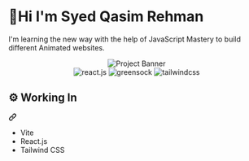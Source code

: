 <h1>👋Hi I'm Syed Qasim Rehman</h1>
<p>I'm learning the new way with the help of JavaScript Mastery to build different Animated websites.</p>

<div align="center" dir="auto">
<img src="https://private-user-images.githubusercontent.com/151519281/388959506-ab600f24-f4d9-4cef-8f1e-3fd9194afb30.png?jwt=eyJhbGciOiJIUzI1NiIsInR5cCI6IkpXVCJ9.eyJpc3MiOiJnaXRodWIuY29tIiwiYXVkIjoicmF3LmdpdGh1YnVzZXJjb250ZW50LmNvbSIsImtleSI6ImtleTUiLCJleHAiOjE3NDMzMjA0NjUsIm5iZiI6MTc0MzMyMDE2NSwicGF0aCI6Ii8xNTE1MTkyODEvMzg4OTU5NTA2LWFiNjAwZjI0LWY0ZDktNGNlZi04ZjFlLTNmZDkxOTRhZmIzMC5wbmc_WC1BbXotQWxnb3JpdGhtPUFXUzQtSE1BQy1TSEEyNTYmWC1BbXotQ3JlZGVudGlhbD1BS0lBVkNPRFlMU0E1M1BRSzRaQSUyRjIwMjUwMzMwJTJGdXMtZWFzdC0xJTJGczMlMkZhd3M0X3JlcXVlc3QmWC1BbXotRGF0ZT0yMDI1MDMzMFQwNzM2MDVaJlgtQW16LUV4cGlyZXM9MzAwJlgtQW16LVNpZ25hdHVyZT1kNzhiMTk0OTZhN2EwNTQ4MzYzNDBjMGIxOTY2YmFkMDc0Y2M4YTE5NjVkMTZjMzIyYmRiZTE2NTk1M2UwYTMxJlgtQW16LVNpZ25lZEhlYWRlcnM9aG9zdCJ9.lQC_j3WQ4zbicrfvzHBGrdsOuwAyg0NnDC4GZkUYg2Q" alt="Project Banner" secured-asset-link="" style="max-width: 100%;">
  <br>
<div dir="auto">
    <img src="https://camo.githubusercontent.com/04b550bbd4f85cc6ac53aaf7ec71164d33792da75e07d0d566a43aa74f7d7977/68747470733a2f2f696d672e736869656c64732e696f2f62616467652f2d52656163745f4a532d626c61636b3f7374796c653d666f722d7468652d6261646765266c6f676f436f6c6f723d7768697465266c6f676f3d726561637426636f6c6f723d363144414642" alt="react.js" data-canonical-src="https://img.shields.io/badge/-React_JS-black?style=for-the-badge&amp;logoColor=white&amp;logo=react&amp;color=61DAFB" style="max-width: 100%;">
   <img src="https://camo.githubusercontent.com/08fce47b03ba015377ea8bc5f6df9c2335569ba7517ab3915d01474ecf0adc89/68747470733a2f2f696d672e736869656c64732e696f2f62616467652f2d475341502d626c61636b3f7374796c653d666f722d7468652d6261646765266c6f676f436f6c6f723d7768697465266c6f676f3d677265656e736f636b26636f6c6f723d383843453032" alt="greensock" data-canonical-src="https://img.shields.io/badge/-GSAP-black?style=for-the-badge&amp;logoColor=white&amp;logo=greensock&amp;color=88CE02" style="max-width: 100%;">
   <img src="https://camo.githubusercontent.com/93bafe03a143d759a2983be7cd132f70a6a186233ca455f08f3f198adb3d2381/68747470733a2f2f696d672e736869656c64732e696f2f62616467652f2d5461696c77696e645f4353532d626c61636b3f7374796c653d666f722d7468652d6261646765266c6f676f436f6c6f723d7768697465266c6f676f3d7461696c77696e6463737326636f6c6f723d303642364434" alt="tailwindcss" data-canonical-src="https://img.shields.io/badge/-Tailwind_CSS-black?style=for-the-badge&amp;logoColor=white&amp;logo=tailwindcss&amp;color=06B6D4" style="max-width: 100%;">
  </div>
</div>

 <div class="markdown-heading" dir="auto"><h2 tabindex="-1" class="heading-element" dir="auto"><a name="user-content-tech-stack">⚙️ Working In</a></h2><a id="user-content-️-tech-stack" class="anchor" aria-label="Permalink: ⚙️ Tech Stack" href="#️-tech-stack"><svg class="octicon octicon-link" viewBox="0 0 16 16" version="1.1" width="16" height="16" aria-hidden="true"><path d="m7.775 3.275 1.25-1.25a3.5 3.5 0 1 1 4.95 4.95l-2.5 2.5a3.5 3.5 0 0 1-4.95 0 .751.751 0 0 1 .018-1.042.751.751 0 0 1 1.042-.018 1.998 1.998 0 0 0 2.83 0l2.5-2.5a2.002 2.002 0 0 0-2.83-2.83l-1.25 1.25a.751.751 0 0 1-1.042-.018.751.751 0 0 1-.018-1.042Zm-4.69 9.64a1.998 1.998 0 0 0 2.83 0l1.25-1.25a.751.751 0 0 1 1.042.018.751.751 0 0 1 .018 1.042l-1.25 1.25a3.5 3.5 0 1 1-4.95-4.95l2.5-2.5a3.5 3.5 0 0 1 4.95 0 .751.751 0 0 1-.018 1.042.751.751 0 0 1-1.042.018 1.998 1.998 0 0 0-2.83 0l-2.5 2.5a1.998 1.998 0 0 0 0 2.83Z"></path></svg></a></div>
<ul dir="auto">
<li>Vite</li>
<li>React.js</li>
<li>Tailwind CSS</li>
</ul>
